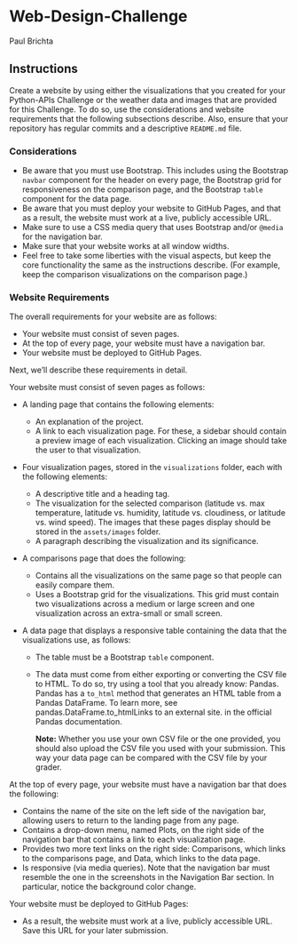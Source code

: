 # Web-Design-Challenge
Paul Brichta

## Instructions
Create a website by using either the visualizations that you created for your Python-APIs Challenge or the weather data and images that are provided for this Challenge. To do so, use the considerations and website requirements that the following subsections describe. Also, ensure that your repository has regular commits and a descriptive ```README.md``` file.

### Considerations
- Be aware that you must use Bootstrap. This includes using the Bootstrap ```navbar``` component for the header on every page, the Bootstrap grid for responsiveness on the comparison page, and the Bootstrap ```table``` component for the data page.
- Be aware that you must deploy your website to GitHub Pages, and that as a result, the website must work at a live, publicly accessible URL.
- Make sure to use a CSS media query that uses Bootstrap and/or ```@media``` for the navigation bar.
- Make sure that your website works at all window widths.
- Feel free to take some liberties with the visual aspects, but keep the core functionality the same as the instructions describe. (For example, keep the comparison visualizations on the comparison page.)

### Website Requirements
The overall requirements for your website are as follows:
- Your website must consist of seven pages.
- At the top of every page, your website must have a navigation bar.
- Your website must be deployed to GitHub Pages.

Next, we’ll describe these requirements in detail.

Your website must consist of seven pages as follows:
- A landing page that contains the following elements:
    - An explanation of the project.
    - A link to each visualization page. For these, a sidebar should contain a preview image of each visualization. Clicking an image should take the user to that visualization.
- Four visualization pages, stored in the ```visualizations``` folder, each with the following elements:
    - A descriptive title and a heading tag.
    - The visualization for the selected comparison (latitude vs. max temperature, latitude vs. humidity, latitude vs. cloudiness, or latitude vs. wind speed). The images that these pages display should be stored in the ```assets/images``` folder.
    - A paragraph describing the visualization and its significance.

- A comparisons page that does the following:
    - Contains all the visualizations on the same page so that people can easily compare them.
    - Uses a Bootstrap grid for the visualizations. This grid must contain two visualizations across a medium or large screen and one visualization across an extra-small or small screen.
- A data page that displays a responsive table containing the data that the visualizations use, as follows:
    - The table must be a Bootstrap ```table``` component.
    - The data must come from either exporting or converting the CSV file to HTML. To do so, try using a tool that you already know: Pandas. Pandas has a ```to_html``` method that generates an HTML table from a Pandas DataFrame. To learn more, see pandas.DataFrame.to_htmlLinks to an external site. in the official Pandas documentation.
    
        **Note:** Whether you use your own CSV file or the one provided, you should also upload the CSV file you used with your submission. This way your data page can be compared with the CSV file by your grader.

At the top of every page, your website must have a navigation bar that does the following:
- Contains the name of the site on the left side of the navigation bar, allowing users to return to the landing page from any page.
- Contains a drop-down menu, named Plots, on the right side of the navigation bar that contains a link to each visualization page.
- Provides two more text links on the right side: Comparisons, which links to the comparisons page, and Data, which links to the data page.
- Is responsive (via media queries). Note that the navigation bar must resemble the one in the screenshots in the Navigation Bar section. In particular, notice the background color change.

Your website must be deployed to GitHub Pages:
- As a result, the website must work at a live, publicly accessible URL. Save this URL for your later submission.
